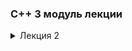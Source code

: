 <h3>С++ 3 модуль лекции</h3>
<details><summary>Лекция 2</summary>

   *1. Язык С++ компилируемый, код в нем сразу превращаеться в испольняемые файлы, которые напрямую поступают к процессору.*
    
   *2. Компиляторы превращают код в понятный для компьютера язык(два самых популярных: clang++ и g++)*
    
   *3. Программа сначало запускает функция main(), потом все отсальное.*
    
   ```C++
   int main {
    
   }
   ```
   **Вывод:** 
    
   ![](https://github.com/Kera-0/test/blob/main/%D0%A4%D0%AB%D0%A4%D0%AB%D0%A4%D0%AB%D0%92%D0%AB.PNG)
   ```C++
   int foo {
    
   }
   ```
   **Вывод:** 
    
   ![](https://github.com/Kera-0/test/blob/main/%D0%BE%D1%88%D0%B8%D0%B1%D0%BA%D0%B0.PNG)
   ![](https://github.com/Kera-0/test/blob/main/%D1%86%D0%B9%D1%86%D0%B9%D1%86%D0%B9.PNG)
    
   *4. int пишем перед main т.к она возращает число.*
    
    
    
   *5. возращает одно и тоже*
   ```C++
   int main () {
      return 0;
   }
   ```
   ```C++
   int main () {
        
   }
   ```
   *6. Через return, повилось понимать, что  программа завершилась успешно,елси она возращает 0 код, и другое в ином случае.*
    
   *7. `#include <iostrem>` - для доступа к механизмам ввода (как import в питоне)*
    
   * 1 `std::cin >>` ввод объекта
   * 2 `std::cout <<` вывод объекта 
   * 3 `<< "/n";` или ` << std::endl;` - перенос на новую строку
   * 4 все переменные надо определять на старет, переменная не может поменять свой тип в С++ 
   * 5 int знаковое число(`int a;`)
   *6 `''` - используеться для вывода одного символа `"для ввода стрки"`, иначе будте ошибка(`"ф"` - это не одна буква т.к `''` поддерживает только ASCII) 

  *8) `if` должен быть с `()` и из-за отсутсвия `{}` могут быть ошибки*

  **Пример:**
```C++
#include <iostrem>
int main() {
    int a;
    std::cin >> a;
    if (a % 2 == 0) {
        std::cout << a << "even\n";
    } else {
        std::cout << a << "odd\n";
    }
}

```
*9) bool отвечают только за `true` и `false`*

10) Разница `a++` и `++a`;
```C++
#include <iostrem>
int main() {
    int a = 123;
    std::cout << a++;    
}
```

**Вывод: 123** 

```C++
#include <iostrem>
int main() {
    int a = 123;
    std::cout << ++a;    
}
```

**Вывод: 124** 

11) цикл бесконечный
```
#include <iostrem>
int main() {
    for (;;) {
        std::cout << "1 ";
    }
}
```

**Вывод: 1 1 1 ... 1 1 1 ...

    
12) Если мы хотим чтобы переменные были доступны только в определенном блоке, то
```
#include <iostrem>
int main {


    {
        int a = 5;
    }
    {
        int a;
        std::cout << a;
    }
}
```
**Вывод: число из неинициализированная памяти т.к это две разные переменные а**

13) с начало выпольняеться один раз потом проверяет условие на while
```
do {

} while (true);

```
14) switch в a передаем переменную,она сравниваеться с case, в switch нельзя создавать переменную и если не написать break, то прогрмма выведет все начиная с подходящего case
![](https://github.com/Kera-0/-lecture-notes/blob/main/awqwq.PNG)
15) `a << c` это мы число a умножаем на 2 в степени с
16) `&&` `||` - булевый оператор. 
17) `&` `|` - битовый оператор.



















</details>
